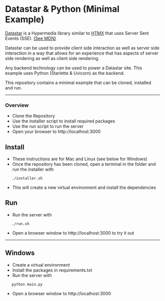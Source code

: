 # Datastar & Python (Minimal Example)

[Datastar](https://data-star.dev/) is a Hypermedia library similar to [HTMX](https://htmx.org/) that uses Server Sent Events (SSE). [(See MDN)](https://developer.mozilla.org/en-US/docs/Web/API/Server-sent_events/Using_server-sent_events)

Datastar can be used to provide client side interaction as well as server side interaction in a way that allows for an experience that has aspects of server side rendering as well as client side rendering.

Any backend technology can be used to power a Datastar site. This example uses Python (Starlette & Uvicorn) as the backend. 

This repository contains a minimal example that can be cloned, installed and run. 

---
### Overview

- Clone the Repository
- Use the installer script to install required packages
- Use the run script to run the server
- Open your browser to http://localhost:3000

## Install

- These instructions are for Mac and Linux (see below for Windows)
- Once the repository has been cloned, open a terminal in the folder and run the installer with
```
   ./installer.sh
```
- This will create a new virtual environment and install the dependencies

## Run

- Run the server with
```
   ./run.sh
```
- Open a browser window to http://localhost:3000 to try it out


---

## Windows

- Create a virtual environment
- Install the packages in requirements.txt
- Run the server with 
``` 
   python main.py
```
- Open a browser window to http://localhost:3000


